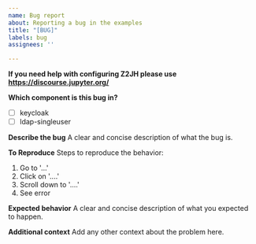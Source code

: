 ```yaml
---
name: Bug report
about: Reporting a bug in the examples
title: "[BUG]"
labels: bug
assignees: ''

---
```


**If you need help with configuring Z2JH please use https://discourse.jupyter.org/**

**Which component is this bug in?**
- [ ] keycloak
- [ ] ldap-singleuser

**Describe the bug**
A clear and concise description of what the bug is.

**To Reproduce**
Steps to reproduce the behavior:
1. Go to '...'
2. Click on '....'
3. Scroll down to '....'
4. See error

**Expected behavior**
A clear and concise description of what you expected to happen.

**Additional context**
Add any other context about the problem here.
